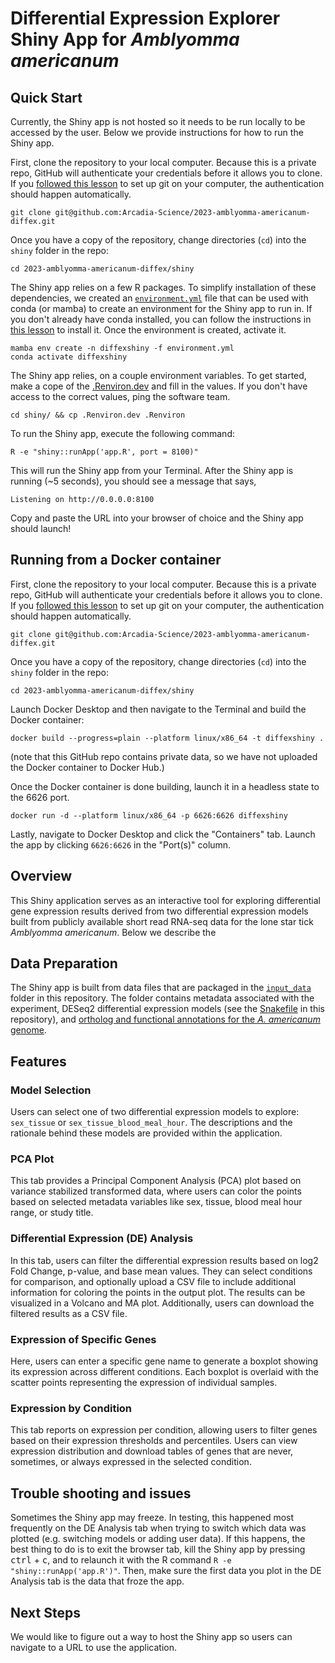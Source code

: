 # Differential Expression Explorer Shiny App for _Amblyomma americanum_

## Quick Start

Currently, the Shiny app is not hosted so it needs to be run locally to be accessed by the user.
Below we provide instructions for how to run the Shiny app.

First, clone the repository to your local computer.
Because this is a private repo, GitHub will authenticate your credentials before it allows you to clone.
If you [followed this lesson](https://training.arcadiascience.com/workshops/20220920-intro-to-git-and-github/lesson/) to set up git on your computer, the authentication should happen automatically.

```
git clone git@github.com:Arcadia-Science/2023-amblyomma-americanum-diffex.git
```

Once you have a copy of the repository, change directories (`cd`) into the `shiny` folder in the repo:

```
cd 2023-amblyomma-americanum-diffex/shiny
```

The Shiny app relies on a few R packages.
To simplify installation of these dependencies, we created an [`environment.yml`](./environment.yml) file that can be used with conda (or mamba) to create an environment for the Shiny app to run in.
If you don't already have conda installed, you can follow the instructions in [this lesson](https://training.arcadiascience.com/arcadia-users-group/20221017-conda/lesson/) to install it.
Once the environment is created, activate it.

```
mamba env create -n diffexshiny -f environment.yml
conda activate diffexshiny
```

The Shiny app relies, on a couple environment variables. To get started, make a cope of the [.Renviron.dev](/shiny/.Renvrion.dev) and fill in the values. If you don't have access to the correct values, ping the software team.

```
cd shiny/ && cp .Renviron.dev .Renviron
```

To run the Shiny app, execute the following command:

```
R -e "shiny::runApp('app.R', port = 8100)"
```

This will run the Shiny app from your Terminal.
After the Shiny app is running (~5 seconds), you should see a message that says,

```
Listening on http://0.0.0.0:8100
```

Copy and paste the URL into your browser of choice and the Shiny app should launch!

## Running from a Docker container

First, clone the repository to your local computer.
Because this is a private repo, GitHub will authenticate your credentials before it allows you to clone.
If you [followed this lesson](https://training.arcadiascience.com/workshops/20220920-intro-to-git-and-github/lesson/) to set up git on your computer, the authentication should happen automatically.

```
git clone git@github.com:Arcadia-Science/2023-amblyomma-americanum-diffex.git
```

Once you have a copy of the repository, change directories (`cd`) into the `shiny` folder in the repo:

```
cd 2023-amblyomma-americanum-diffex/shiny
```

Launch Docker Desktop and then navigate to the Terminal and build the Docker container:

```
docker build --progress=plain --platform linux/x86_64 -t diffexshiny .
```

(note that this GitHub repo contains private data, so we have not uploaded the Docker container to Docker Hub.)

Once the Docker container is done building, launch it in a headless state to the 6626 port.

```
docker run -d --platform linux/x86_64 -p 6626:6626 diffexshiny
```

Lastly, navigate to Docker Desktop and click the "Containers" tab.
Launch the app by clicking `6626:6626` in the "Port(s)" column.

## Overview

This Shiny application serves as an interactive tool for exploring differential gene expression results derived from two differential expression models built from publicly available short read RNA-seq data for the lone star tick _Amblyomma americanum_.
Below we describe the

## Data Preparation

The Shiny app is built from data files that are packaged in the [`input_data`](./input_data) folder in this repository.
The folder contains metadata associated with the experiment, DESeq2 differential expression models (see the [Snakefile](../Snakefile) in this repository), and [ortholog and functional annotations for the _A. americanum_ genome](https://github.com/Arcadia-Science/protein-data-curation).

## Features

### Model Selection

Users can select one of two differential expression models to explore: `sex_tissue` or `sex_tissue_blood_meal_hour`.
The descriptions and the rationale behind these models are provided within the application.

### PCA Plot

This tab provides a Principal Component Analysis (PCA) plot based on variance stabilized transformed data, where users can color the points based on selected metadata variables like sex, tissue, blood meal hour range, or study title.

### Differential Expression (DE) Analysis

In this tab, users can filter the differential expression results based on log2 Fold Change, p-value, and base mean values.
They can select conditions for comparison, and optionally upload a CSV file to include additional information for coloring the points in the output plot.
The results can be visualized in a Volcano and MA plot.
Additionally, users can download the filtered results as a CSV file.

### Expression of Specific Genes

Here, users can enter a specific gene name to generate a boxplot showing its expression across different conditions.
Each boxplot is overlaid with the scatter points representing the expression of individual samples.

### Expression by Condition

This tab reports on expression per condition, allowing users to filter genes based on their expression thresholds and percentiles.
Users can view expression distribution and download tables of genes that are never, sometimes, or always expressed in the selected condition.

## Trouble shooting and issues

Sometimes the Shiny app may freeze.
In testing, this happened most frequently on the DE Analysis tab when trying to switch which data was plotted (e.g. switching models or adding user data).
If this happens, the best thing to do is to exit the browser tab, kill the Shiny app by pressing <kbd>ctrl</kbd> + <kbd>c</kbd>, and to relaunch it with the R command `R -e "shiny::runApp('app.R')"`.
Then, make sure the first data you plot in the DE Analysis tab is the data that froze the app.

## Next Steps

We would like to figure out a way to host the Shiny app so users can navigate to a URL to use the application.
